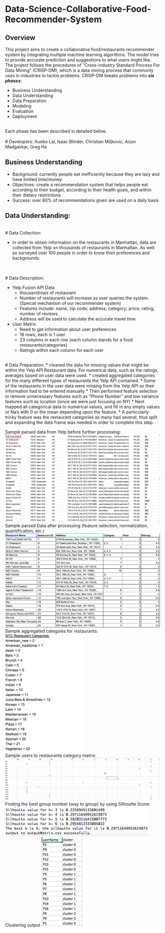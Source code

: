 # Data-Science-Collaborative-Food-Recommender-System

## Overview

This project aims to create a collaborative food/restaurants recommender system by integrating multiple machine learning algorithms. The model tries to provide accurate prediction and suggestions to what users might like. 
<br>
The project follows the procedures of "Cross-industry Standard Process For Data Mining" (CRISP-DM), which is a data mining process that commonly uses in industries to tackle problems. CRISP-DM breaks problems into ___six phases___: 
* Business Understanding
* Data Understanding
* Data Preparation
* Modeling
* Evaluation
* Deployment
<br>
Each phase has been described in detailed below.
<br>
<br>
# Developers:
Xuebo Lai, Isaac Blinder, Christian Miljkovic, Arjun Madgavkar, Greg Ha
<br>

## Business Understanding

* Background: currently people eat inefficiently because they are lazy and have limited time/money
* Objectives: create a recommendation system that helps people eat according to their budget, according to their health goals, and within their dietary restrictions
* Success: over 60% of recommendations given are used on a daily basis

## Data Understanding:
<br>
# Data Collection:

* In order to obtain information on the restaurants in Manhattan, data are collected from Yelp on thousands of restaurants in Manhattan. As well as surveyed over 100 people in order to know their preferences and backgrounds.
<br>
<br>
# Data Description:

* Yelp Fusion API Data
    * thousandrows of restaurant 
    * Number of restaurants will increase as user queries the system. (Special  mechanism of our recommender system)
    * Features include: name, zip code; address; category; price; rating; number of reviews 
    * Address will be used to calculate the accurate travel time
* User Matrix
    * Need to get information about user preferences
    * 16 rows, each is 1 user
    * 23 columns in each row (each column stands for a food restaurants/categories)
    * Ratings within each column for each user
<br>
# Data Preparation:
* cleaned the data for missing values that might be within the Yelp API Restaurant data. For numerical data, such as the ratings, averages based on user data were used. 
* created aggregated categories for the many different types of restaurants the Yelp API contained.
* Some of the restaurants in the user data were missing from the Yelp API so their information had to be entered manually
* Then performed feature selection to remove unnecessary features such as “Phone Number” and low variance features such as location (since we were just focusing on NY)
* Next mapped all categorical data to numerical values, and fill in any empty values or Na’s with 0 or the mean depending upon the feature.
* A particularly tricky feature was the restaurant categories as many had several, thus split and expanding the data frame was needed in order to complete this step.


Sample parsed data from Yelp before further processing:
![list create](Demo/beforeProcess.png)
<br>
Sample parsed Data after processing (feature selection, normalization, quantification, etc.)
![list create](Demo/YelpClean.png)
<br>
Sample aggregated categoies for restaurants:
![list create](Demo/Aggregated.png)
<br>
Sample users to restaurants category matrix:
![list create](Demo/PToC.png)
<br>
Finding the best group number (way to group) by using Silhoutte Score:
![list create](Demo/logFile.png)
<br>
Clustering output
![list create](Demo/ClusteringOutput.png)
<br>













